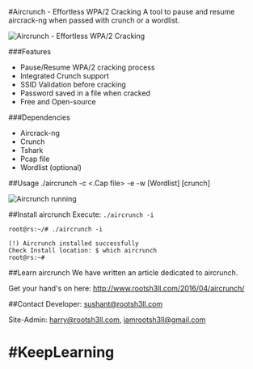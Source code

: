 #Aircrunch - Effortless WPA/2 Cracking
A tool to pause and resume aircrack-ng when passed with crunch or a wordlist.

![Aircrunch - Effortless WPA/2 Cracking](http://i1.wp.com/www.rootsh3ll.com/wp-content/uploads/2016/03/Aircrunch-logo.jpg?w=1920)

###Features

* Pause/Resume WPA/2 cracking process
* Integrated Crunch support
* SSID Validation before cracking
* Password saved in a file when cracked
* Free and Open-source

###Dependencies

* Aircrack-ng
* Crunch
* Tshark
* Pcap file
* Wordlist (optional)

##Usage
    ./aircrunch -c <.Cap file> -e <ESSID> -w [Wordlist] [crunch] <Options>
    
![Aircrunch running](http://i2.wp.com/www.rootsh3ll.com/wp-content/uploads/2016/03/aircrunch-pause-resume-demo.gif)

##Install aircrunch
Execute: `./aircrunch -i`

    root@rs:~/# ./aircrunch -i
    
    (!) Aircrunch installed successfully
    Check Install location: $ which aircrunch
    root@rs:~#


##Learn aircrunch
We have written an article dedicated to aircrunch. 

Get your hand's on here: http://www.rootsh3ll.com/2016/04/aircrunch/

##Contact
  Developer: sushant@rootsh3ll.com
  
  Site-Admin:     harry@rootsh3ll.com, iamrootsh3ll@gmail.com
  
# #KeepLearning
